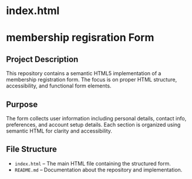 # index.html

# membership regisration Form

## Project Description
This repository contains a semantic HTML5 implementation of a membership registration form. The focus is on proper HTML structure, accessibility, and functional form elements.

## Purpose
The form collects user information including personal details, contact info, preferences, and account setup details. Each section is organized using semantic HTML for clarity and accessibility.

## File Structure
- `index.html` – The main HTML file containing the structured form.
- `README.md` – Documentation about the repository and implementation.
